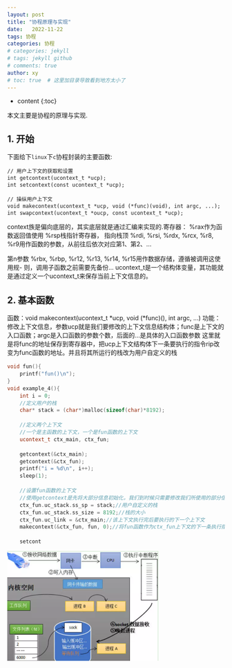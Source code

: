 ```yaml
---
layout: post
title: "协程原理与实现"
date:   2022-11-22
tags: 协程
categories: 协程
# categories: jekyll
# tags: jekyll github
# comments: true
author: xy
# toc: true  # 这里加目录导致看到地方太小了
---
```


* content
{:toc}

本文主要是协程的原理与实现.

<!-- more -->

## 1. 开始
下面给下`linux`下`c`协程封装的主要函数:

```
// 用户上下文的获取和设置
int getcontext(ucontext_t *ucp);
int setcontext(const ucontext_t *ucp);

// 操纵用户上下文
void makecontext(ucontext_t *ucp, void (*func)(void), int argc, ...);
int swapcontext(ucontext_t *oucp, const ucontext_t *ucp);
```
context族是偏向底层的，其实底层就是通过汇编来实现的.寄存器：
%rax作为函数返回值使用
%rsp栈指针寄存器， 指向栈顶
%rdi, %rsi, %rdx, %rcx, %r8, %r9用作函数的参数，从前往后依次对应第1、第2、…

第n参数
%rbx, %rbp, %r12, %r13, %r14, %r15用作数据存储，遵循被调用这使用规- 则，调用子函数之前需要先备份...
ucontext_t是一个结构体变量，其功能就是通过定义一个ucontext_t来保存当前上下文信息的。

## 2. 基本函数

函数：void makecontext(ucontext_t *ucp, void (*func)(), int argc, ...)
功能：修改上下文信息，参数ucp就是我们要修改的上下文信息结构体；func是上下文的入口函数；argc是入口函数的参数个数，后面的…是具体的入口函数参数
这里就是将func的地址保存到寄存器中，把ucp上下文结构体下一条要执行的指令rip改变为func函数的地址。并且将其所运行的栈改为用户自定义的栈


```c++
void fun(){
    printf("fun()\n");
}
void example_4(){
    int i = 0;
    //定义用户的栈
    char* stack = (char*)malloc(sizeof(char)*8192);

    //定义两个上下文
    //一个是主函数的上下文，一个是fun函数的上下文
    ucontext_t ctx_main, ctx_fun;

    getcontext(&ctx_main);
    getcontext(&ctx_fun);
    printf("i = %d\n", i++);
    sleep(1);

    //设置fun函数的上下文
    //使用getcontext是先将大部分信息初始化，我们到时候只需要修改我们所使用的部分信息即可
    ctx_fun.uc_stack.ss_sp = stack;//用户自定义的栈
    ctx_fun.uc_stack.ss_size = 8192;//栈的大小
    ctx_fun.uc_link = &ctx_main;//该上下文执行完后要执行的下一个上下文
    makecontext(&ctx_fun, fun, 0);//将fun函数作为ctx_fun上下文的下一条执行指令

    setcont
```

![net](https://raw.githubusercontent.com/Jayhello/Jayhello.github.io/master/images/net/recv_1.png)
